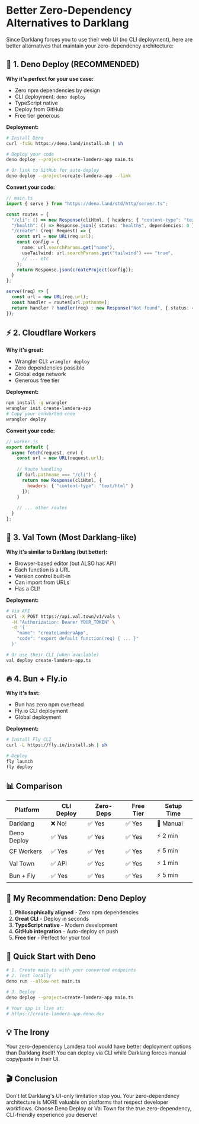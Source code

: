 # Better Zero-Dependency Alternatives to Darklang

Since Darklang forces you to use their web UI (no CLI deployment), here are better alternatives that maintain your zero-dependency architecture:

## 🚀 1. Deno Deploy (RECOMMENDED)

**Why it's perfect for your use case:**
- Zero npm dependencies by design
- CLI deployment: `deno deploy`
- TypeScript native
- Deploy from GitHub
- Free tier generous

**Deployment:**
```bash
# Install Deno
curl -fsSL https://deno.land/install.sh | sh

# Deploy your code
deno deploy --project=create-lamdera-app main.ts

# Or link to GitHub for auto-deploy
deno deploy --project=create-lamdera-app --link
```

**Convert your code:**
```typescript
// main.ts
import { serve } from "https://deno.land/std/http/server.ts";

const routes = {
  "/cli": () => new Response(cliHtml, { headers: { "content-type": "text/html" }}),
  "/health": () => Response.json({ status: "healthy", dependencies: 0 }),
  "/create": (req: Request) => {
    const url = new URL(req.url);
    const config = {
      name: url.searchParams.get("name"),
      useTailwind: url.searchParams.get("tailwind") === "true",
      // ... etc
    };
    return Response.json(createProject(config));
  }
};

serve((req) => {
  const url = new URL(req.url);
  const handler = routes[url.pathname];
  return handler ? handler(req) : new Response("Not found", { status: 404 });
});
```

## ⚡ 2. Cloudflare Workers

**Why it's great:**
- Wrangler CLI: `wrangler deploy`
- Zero dependencies possible
- Global edge network
- Generous free tier

**Deployment:**
```bash
npm install -g wrangler
wrangler init create-lamdera-app
# Copy your converted code
wrangler deploy
```

**Convert your code:**
```javascript
// worker.js
export default {
  async fetch(request, env) {
    const url = new URL(request.url);
    
    // Route handling
    if (url.pathname === "/cli") {
      return new Response(cliHtml, {
        headers: { "content-type": "text/html" }
      });
    }
    
    // ... other routes
  }
};
```

## 🎯 3. Val Town (Most Darklang-like)

**Why it's similar to Darklang (but better):**
- Browser-based editor (but ALSO has API)
- Each function is a URL
- Version control built-in
- Can import from URLs
- Has a CLI!

**Deployment:**
```bash
# Via API
curl -X POST https://api.val.town/v1/vals \
  -H "Authorization: Bearer YOUR_TOKEN" \
  -d '{
    "name": "createLamderaApp",
    "code": "export default function(req) { ... }"
  }'

# Or use their CLI (when available)
val deploy create-lamdera-app.ts
```

## 🔥 4. Bun + Fly.io

**Why it's fast:**
- Bun has zero npm overhead
- Fly.io CLI deployment
- Global deployment

**Deployment:**
```bash
# Install Fly CLI
curl -L https://fly.io/install.sh | sh

# Deploy
fly launch
fly deploy
```

## 📊 Comparison

| Platform | CLI Deploy | Zero-Deps | Free Tier | Setup Time |
|----------|------------|-----------|-----------|------------|
| Darklang | ❌ No! | ✅ Yes | ✅ Yes | 😤 Manual |
| Deno Deploy | ✅ Yes | ✅ Yes | ✅ Yes | ⚡ 2 min |
| CF Workers | ✅ Yes | ✅ Yes | ✅ Yes | ⚡ 5 min |
| Val Town | ✅ API | ✅ Yes | ✅ Yes | ⚡ 1 min |
| Bun + Fly | ✅ Yes | ✅ Yes | ✅ Yes | ⚡ 5 min |

## 🎯 My Recommendation: Deno Deploy

1. **Philosophically aligned** - Zero npm dependencies
2. **Great CLI** - Deploy in seconds
3. **TypeScript native** - Modern development
4. **GitHub integration** - Auto-deploy on push
5. **Free tier** - Perfect for your tool

## 🚀 Quick Start with Deno

```bash
# 1. Create main.ts with your converted endpoints
# 2. Test locally
deno run --allow-net main.ts

# 3. Deploy
deno deploy --project=create-lamdera-app main.ts

# Your app is live at:
# https://create-lamdera-app.deno.dev
```

## 💡 The Irony

Your zero-dependency Lamdera tool would have better deployment options than Darklang itself! You can deploy via CLI while Darklang forces manual copy/paste in their UI.

## 🎬 Conclusion

Don't let Darklang's UI-only limitation stop you. Your zero-dependency architecture is MORE valuable on platforms that respect developer workflows. Choose Deno Deploy or Val Town for the true zero-dependency, CLI-friendly experience you deserve!
